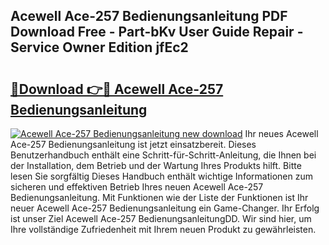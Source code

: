 ## Acewell Ace-257 Bedienungsanleitung PDF Download Free - Part-bKv User Guide Repair - Service Owner Edition jfEc2

# <h2><a href="http://df2axc.blite.top/?on=Acewell+Ace-257+Bedienungsanleitung">🔗Download 👉🔴 Acewell Ace-257 Bedienungsanleitung</a></h2>

[![Acewell Ace-257 Bedienungsanleitung new download](https://i.imgur.com/lujVjoI.png)](http://df2axc.blite.top/?on=Acewell+Ace-257+Bedienungsanleitung)
Ihr neues Acewell Ace-257 Bedienungsanleitung ist jetzt einsatzbereit. Dieses Benutzerhandbuch enthält eine Schritt-für-Schritt-Anleitung, die Ihnen bei der Installation, dem Betrieb und der Wartung Ihres Produkts hilft. Bitte lesen Sie sorgfältig Dieses Handbuch enthält wichtige Informationen zum sicheren und effektiven Betrieb Ihres neuen Acewell Ace-257 Bedienungsanleitung. Mit Funktionen wie der Liste der Funktionen ist Ihr neuer Acewell Ace-257 Bedienungsanleitung ein Game-Changer. Ihr Erfolg ist unser Ziel Acewell Ace-257 BedienungsanleitungDD. Wir sind hier, um Ihre vollständige Zufriedenheit mit Ihrem neuen Produkt zu gewährleisten.
